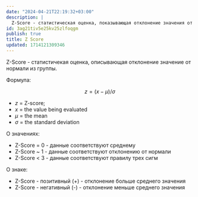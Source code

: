 ```yaml
---
date: "2024-04-21T22:19:32+03:00"
description: |
  Z-Score - статистическая оценка, показывающая отклонение значения от нормали.
id: 3ag21tiv5e25kv25zlfoqgm
publish: true
title: Z Score
updated: 1714121309346
---
```

Z-Score - статистичекая оценка, описывающая отклонение значение от нормали из группы. 

Формула:

$$z = ( x - μ ) / σ$$
- $z$ = Z-score;
- $x$ = the value being evaluated
- $\mu$ = the mean
- $\sigma$ = the standard deviation

О значениях:

- Z-Score = 0 - данные соответствуют среднему
- Z-Score ~ 1 - данные соответствуют отклонению от нормали
- Z-Score < 3 - данные соответствуют правилу трех сигм

О знаке:

- Z-Score - позитивный (+) - отклонение больше среднего значения
- Z-Score - негативный (-) - отклонение меньше среднего значения




